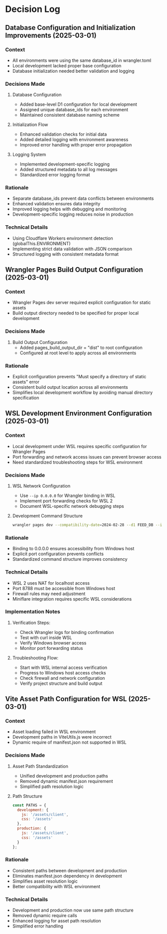 # Decision Log

## Database Configuration and Initialization Improvements (2025-03-01)

### Context
- All environments were using the same database_id in wrangler.toml
- Local development lacked proper base configuration
- Database initialization needed better validation and logging

### Decisions Made

1. Database Configuration
   - Added base-level D1 configuration for local development
   - Assigned unique database_ids for each environment
   - Maintained consistent database naming scheme

2. Initialization Flow
   - Enhanced validation checks for initial data
   - Added detailed logging with environment awareness
   - Improved error handling with proper error propagation

3. Logging System
   - Implemented development-specific logging
   - Added structured metadata to all log messages
   - Standardized error logging format

### Rationale
- Separate database_ids prevent data conflicts between environments
- Enhanced validation ensures data integrity
- Improved logging helps with debugging and monitoring
- Development-specific logging reduces noise in production

### Technical Details
- Using Cloudflare Workers environment detection (globalThis.ENVIRONMENT)
- Implementing strict data validation with JSON comparison
- Structured logging with consistent metadata format

## Wrangler Pages Build Output Configuration (2025-03-01)

### Context
- Wrangler Pages dev server required explicit configuration for static assets
- Build output directory needed to be specified for proper local development

### Decisions Made
1. Build Output Configuration
   - Added pages_build_output_dir = "dist" to root configuration
   - Configured at root level to apply across all environments

### Rationale
- Explicit configuration prevents "Must specify a directory of static assets" error
- Consistent build output location across all environments
- Simplifies local development workflow by avoiding manual directory specification

## WSL Development Environment Configuration (2025-03-01)

### Context
- Local development under WSL requires specific configuration for Wrangler Pages
- Port forwarding and network access issues can prevent browser access
- Need standardized troubleshooting steps for WSL environment

### Decisions Made
1. WSL Network Configuration
   - Use `--ip 0.0.0.0` for Wrangler binding in WSL
   - Implement port forwarding checks for WSL 2
   - Document WSL-specific network debugging steps

2. Development Command Structure
   ```bash
   wrangler pages dev --compatibility-date=2024-02-28 --d1 FEED_DB --ip 0.0.0.0 --port 8788
   ```

### Rationale
- Binding to 0.0.0.0 ensures accessibility from Windows host
- Explicit port configuration prevents conflicts
- Standardized command structure improves consistency

### Technical Details
- WSL 2 uses NAT for localhost access
- Port 8788 must be accessible from Windows host
- Firewall rules may need adjustment
- Miniflare integration requires specific WSL considerations

### Implementation Notes
1. Verification Steps:
   - Check Wrangler logs for binding confirmation
   - Test with curl inside WSL
   - Verify Windows browser access
   - Monitor port forwarding status

2. Troubleshooting Flow:
   - Start with WSL internal access verification
   - Progress to Windows host access checks
   - Check firewall and network configuration
   - Verify project structure and build output

## Vite Asset Path Configuration for WSL (2025-03-01)

### Context
- Asset loading failed in WSL environment
- Development paths in ViteUtils.js were incorrect
- Dynamic require of manifest.json not supported in WSL

### Decisions Made
1. Asset Path Standardization
   - Unified development and production paths
   - Removed dynamic manifest.json requirement
   - Simplified path resolution logic

2. Path Structure
   ```javascript
   const PATHS = {
     development: {
       js: '/assets/client',
       css: '/assets'
     },
     production: {
       js: '/assets/client',
       css: '/assets'
     }
   };
   ```

### Rationale
- Consistent paths between development and production
- Eliminates manifest.json dependency in development
- Simplifies asset resolution logic
- Better compatibility with WSL environment

### Technical Details
- Development and production now use same path structure
- Removed dynamic require calls
- Enhanced logging for asset path resolution
- Simplified error handling